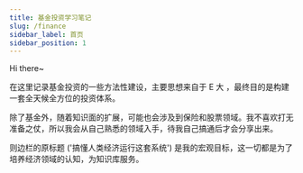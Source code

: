 ```yaml
---
title: 基金投资学习笔记
slug: /finance
sidebar_label: 首页
sidebar_position: 1
---
```


Hi there~

在这里记录基金投资的一些方法性建设，主要思想来自于 E 大 ，最终目的是构建一套全天候全方位的投资体系。

除了基金外，随着知识面的扩展，可能也会涉及到保险和股票领域。我不喜欢打无准备之仗，所以我会从自己熟悉的领域入手，待我自己搞通后才会分享出来。

则边栏的原标题 ('搞懂人类经济运行这套系统') 是我的宏观目标，这一切都是为了培养经济领域的认知，为知识库服务。